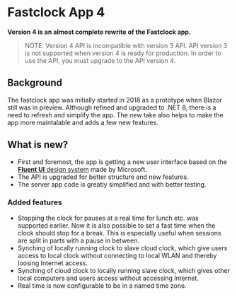 # Fastclock App 4
**Version 4 is an almost complete rewrite of the Fastclock app.** 

> NOTE: Version 4 API is incompatible with version 3 API. 
> API version 3 is not supported when version 4 is ready for production.
> In order to use the API, you must upgrade to the API version 4.

## Background
The fastclock app was initially started in 2018 as a prototype when Blazor still was in preview. 
Although refined and upgraded to .NET 8, there is a need to refresh and simplify the app.
The new take also helps to make the app more maintalable and adds a few new features.

## What is new?
- First and foremost, the app is getting a new user interface based on the [**Fluent UI** design system](https://developer.microsoft.com/en-us/fluentui#/) made by Microsoft.
- The API is upgraded for better structure and new features. 
- The server app code is greatly simplified and with better testing.

### Added features
- Stopping the clock for pauses at a real time for lunch etc. was supported earlier.
Now it is also possible to set a fast time when the clock should stop for a break.
This is especially useful when sessions are split in parts with a pause in between.
- Synching of locally running clock to slave cloud clock, which give users access to local clock without connecting to local WLAN and thereby loosing Internet access.
- Synching of cloud clock to locally running slave clock, which gives other local computers and users access without accessing Internet.
- Real time is now configurable to be in a named time zone.

